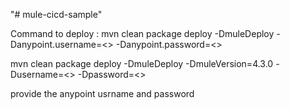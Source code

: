 "# mule-cicd-sample" 

Command to deploy :
mvn clean package deploy -DmuleDeploy  -Danypoint.username=<<username>> -Danypoint.password=<<password>>
  
mvn clean package deploy -DmuleDeploy  -DmuleVersion=4.3.0 -Dusername=<<username>> -Dpassword=<<password>>
  
provide the anypoint usrname and password

